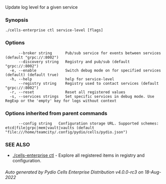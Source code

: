 Update log level for a given service

### Synopsis




```
./cells-enterprise ctl service-level [flags]
```

### Options

```
      --broker string      Pub/sub service for events between services (default "grpc://:8002")
      --discovery string   Registry and pub/sub (default "grpc://:8002")
  -e, --enable             Switch debug mode on for specified services (default) (default true)
  -h, --help               help for service-level
      --registry string    Registry used to contact services (default "grpc://:8002")
  -r, --reset              Reset all registered values
  -s, --services strings   Set specific services in debug mode. Use RegExp or the 'empty' key for logs without context
```

### Options inherited from parent commands

```
      --config string   Configuration storage URL. Supported schemes: etcd|file|grpc|mem|vault|vaults (default "file:///home/teamcity/.config/pydio/cells/pydio.json")
```

### SEE ALSO

* [./cells-enterprise ctl](./cells-enterprise-ctl)	 - Explore all registered items in registry and configuration.

###### Auto generated by Pydio Cells Enterprise Distribution v4.0.0-rc3 on 18-Aug-2022
